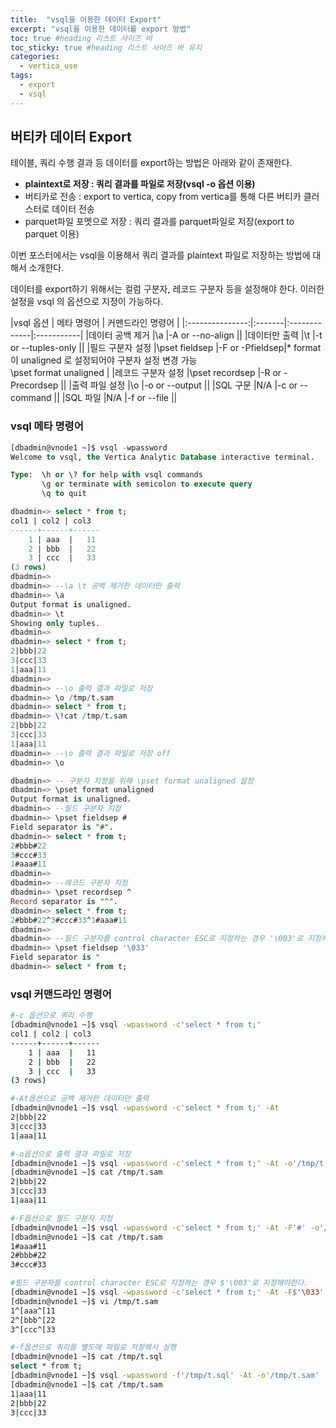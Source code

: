 ```yaml
---
title:  "vsql을 이용한 데이터 Export"
excerpt: "vsql을 이용한 데이터를 export 방법"
toc: true #heading 리스트 사이즈 바
toc_sticky: true #heading 리스트 사이즈 바 유지
categories:
  - vertica_use
tags:
  - export
  - vsql
---
```


## 버티카 데이터 Export
테이블, 쿼리 수행 결과 등 데이터를 export하는 방법은 아래와 같이 존재한다.  
+ **plaintext로 저장 : 쿼리 결과를 파일로 저장(vsql -o 옵션 이용)**  
+ 버티카로 전송 : export to vertica, copy from vertica를 통해 다른 버티카 클러스터로 데이터 전송  
+ parquet파일 포멧으로 저장 : 쿼리 결과를 parquet파일로 저장(export to parquet 이용)  

이번 포스터에서는 vsql을 이용해서 쿼리 결과를 plaintext 파일로 저장하는 방법에 대해서 소개한다.  

데이터를 export하기 위해서는 컬럼 구분자, 레코드 구분자 등을 설정해야 한다. 이러한 설정을 vsql 의 옵션으로 지정이 가능하다.  

|vsql 옵션 | 메타 명령어 | 커맨드라인 명령어 |
|:---------------:|:-------|:-------------|:-----------|
|데이터 공백 제거   |\a     |-A or --no-align      ||
|데이터만 출력      |\t     |-t or --tuples-only   ||
|필드 구분자 설정   |\pset fieldsep |-F or -Pfieldsep|* format 이 unaligned 로 설정되어야 구분자 설정 변경 가능<br/>\pset format unaligned |
|레코드 구분자 설정 |\pset recordsep |-R or -Precordsep ||
|출력 파일 설정    |\o    |-o or --output  ||
|SQL 구문        |N/A    |-c or --command  ||
|SQL 파일        |N/A    |-f or --file ||


### vsql 메타 명령어
```sql
[dbadmin@vnode1 ~]$ vsql -wpassword
Welcome to vsql, the Vertica Analytic Database interactive terminal.

Type:  \h or \? for help with vsql commands
       \g or terminate with semicolon to execute query
       \q to quit

dbadmin=> select * from t;
col1 | col2 | col3
------+------+------
    1 | aaa  |   11
    2 | bbb  |   22
    3 | ccc  |   33
(3 rows)
dbadmin=>
dbadmin=> --\a \t 공백 제거한 데이터만 출력
dbadmin=> \a
Output format is unaligned.
dbadmin=> \t
Showing only tuples.
dbadmin=>
dbadmin=> select * from t;
2|bbb|22
3|ccc|33
1|aaa|11
dbadmin=>
dbadmin=> --\o 출력 결과 파일로 저장
dbadmin=> \o /tmp/t.sam
dbadmin=> select * from t;
dbadmin=> \!cat /tmp/t.sam
2|bbb|22
3|ccc|33
1|aaa|11
dbadmin=> --\o 출력 결과 파일로 저장 off
dbadmin=> \o
```
  
```sql
dbadmin=> -- 구분자 지정을 위해 \pset format unaligned 설정
dbadmin=> \pset format unaligned
Output format is unaligned.
dbadmin=> --필드 구분자 지정
dbadmin=> \pset fieldsep #
Field separator is "#".
dbadmin=> select * from t;
2#bbb#22
3#ccc#33
1#aaa#11
dbadmin=>
dbadmin=> --레코드 구분자 지정
dbadmin=> \pset recordsep ^
Record separator is "^".
dbadmin=> select * from t;
2#bbb#22^3#ccc#33^1#aaa#11
dbadmin=>
dbadmin=> --필드 구분자를 control character ESC로 지정하는 경우 '\003'로 지정해야한다.
dbadmin=> \pset fieldsep '\033'
Field separator is "
dbadmin=> select * from t;

```

### vsql 커맨드라인 명령어
```bash
#-c 옵션으로 쿼리 수행
[dbadmin@vnode1 ~]$ vsql -wpassword -c'select * from t;'
col1 | col2 | col3
------+------+------
    1 | aaa  |   11
    2 | bbb  |   22
    3 | ccc  |   33
(3 rows)

#-At옵션으로 공백 제거한 데이터만 출력
[dbadmin@vnode1 ~]$ vsql -wpassword -c'select * from t;' -At
2|bbb|22
3|ccc|33
1|aaa|11

#-o옵션으로 출력 결과 파일로 저장
[dbadmin@vnode1 ~]$ vsql -wpassword -c'select * from t;' -At -o'/tmp/t.sam'
[dbadmin@vnode1 ~]$ cat /tmp/t.sam
2|bbb|22
3|ccc|33
1|aaa|11
```

```bash
#-F옵션으로 필드 구분자 지정
[dbadmin@vnode1 ~]$ vsql -wpassword -c'select * from t;' -At -F'#' -o'/tmp/t.sam'
[dbadmin@vnode1 ~]$ cat /tmp/t.sam
1#aaa#11
2#bbb#22
3#ccc#33

#필드 구분자를 control character ESC로 지정하는 경우 $'\003'로 지정해야한다.
[dbadmin@vnode1 ~]$ vsql -wpassword -c'select * from t;' -At -F$'\033' -o'/tmp/t.sam'
[dbadmin@vnode1 ~]$ vi /tmp/t.sam
1^[aaa^[11
2^[bbb^[22
3^[ccc^[33

#-f옵션으로 쿼리를 별도에 파일로 저장해서 실행
[dbadmin@vnode1 ~]$ cat /tmp/t.sql
select * from t;
[dbadmin@vnode1 ~]$ vsql -wpassword -f'/tmp/t.sql' -At -o'/tmp/t.sam'
[dbadmin@vnode1 ~]$ cat /tmp/t.sam
1|aaa|11
2|bbb|22
3|ccc|33
```





